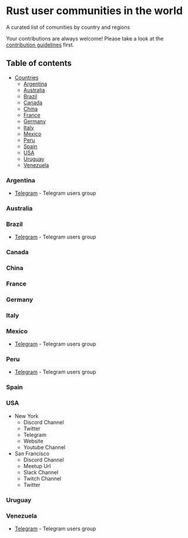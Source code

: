 # Rust user communities in the world
A  curated list of comunities by country and regions

Your contributions are always welcome! Please take a look at the [contribution guidelines](https://github.com/benjamingb/rust-users-communities/blob/main/CONTRIBUTING.md) first.


## Table of contents
- [Countries](#countries)
  - [Argentina](#argentina)
  - [Australia](#australia)
  - [Brazil](#brazil)
  - [Canada](#canada)
  - [China](#china)
  - [France](#france)
  - [Germany](#germany)
  - [Italy](#italy)
  - [Mexico](#mexico)
  - [Peru](#peru)
  - [Spain](#spain)
  - [USA](#usa)
  - [Uruguay](#uruguay)
  - [Venezuela](#venezuela)

### Argentina
* [Telegram](https://t.me/rust_lang_ar) - Telegram users group
### Australia
### Brazil
* [Telegram](https://t.me/rustlangbr) - Telegram users group
### Canada
### China
### France
### Germany
### Italy
### Mexico
* [Telegram](https://t.me/RustMX) - Telegram users group
### Peru
* [Telegram](https://t.me/rustperu) - Telegram users group
### Spain
### USA
* New York
  * Discord Channel 
  * Twitter 
  * Telegram
  * Website 
  * Youtube Channel 
* San Francisco
  * Discord Channel 
  * Meetup Url  
  * Slack Channel 
  * Twitch Channel
  * Twitter 
### Uruguay
### Venezuela
* [Telegram](https://t.me/rustlangVE) - Telegram users group
